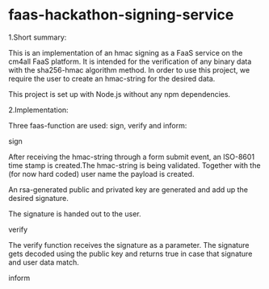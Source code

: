# faas-hackathon-signing-service

1.Short summary:

This is an implementation of an hmac signing as a FaaS service on the cm4all
FaaS platform. It is intended for the verification of any binary data with the sha256-hmac algorithm method. In order to use this project, we require the user to create an hmac-string for the desired data.

This project is set up with Node.js without any npm dependencies.

2.Implementation:

Three faas-function are used: sign, verify and inform:

sign

After receiving the hmac-string through a form submit event, an ISO-8601 time stamp is created.The hmac-string is being validated. Together with the (for now hard coded) user name the payload is created.

An rsa-generated public and privated key are generated and add up the desired signature.

The signature is handed out to the user.

verify

The verify function receives the signature as a parameter.
The signature gets decoded using the public key and returns true in case that signature and user data match.

inform
